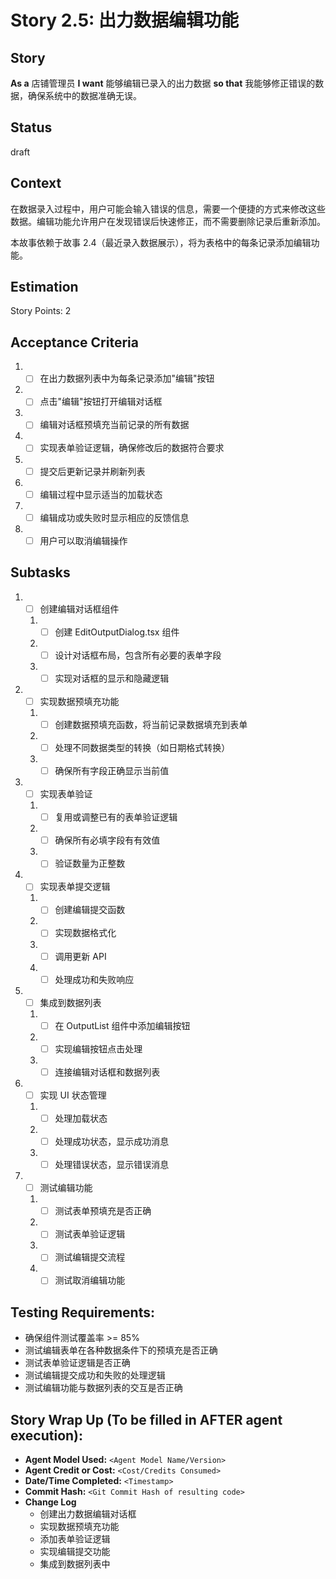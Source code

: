 # Story 2.5: 出力数据编辑功能

## Story

**As a** 店铺管理员
**I want** 能够编辑已录入的出力数据
**so that** 我能够修正错误的数据，确保系统中的数据准确无误。

## Status

draft

## Context

在数据录入过程中，用户可能会输入错误的信息，需要一个便捷的方式来修改这些数据。编辑功能允许用户在发现错误后快速修正，而不需要删除记录后重新添加。

本故事依赖于故事 2.4（最近录入数据展示），将为表格中的每条记录添加编辑功能。

## Estimation

Story Points: 2

## Acceptance Criteria

1. - [ ] 在出力数据列表中为每条记录添加"编辑"按钮
2. - [ ] 点击"编辑"按钮打开编辑对话框
3. - [ ] 编辑对话框预填充当前记录的所有数据
4. - [ ] 实现表单验证逻辑，确保修改后的数据符合要求
5. - [ ] 提交后更新记录并刷新列表
6. - [ ] 编辑过程中显示适当的加载状态
7. - [ ] 编辑成功或失败时显示相应的反馈信息
8. - [ ] 用户可以取消编辑操作

## Subtasks

1. - [ ] 创建编辑对话框组件
   1. - [ ] 创建 EditOutputDialog.tsx 组件
   2. - [ ] 设计对话框布局，包含所有必要的表单字段
   3. - [ ] 实现对话框的显示和隐藏逻辑
2. - [ ] 实现数据预填充功能
   1. - [ ] 创建数据预填充函数，将当前记录数据填充到表单
   2. - [ ] 处理不同数据类型的转换（如日期格式转换）
   3. - [ ] 确保所有字段正确显示当前值
3. - [ ] 实现表单验证
   1. - [ ] 复用或调整已有的表单验证逻辑
   2. - [ ] 确保所有必填字段有有效值
   3. - [ ] 验证数量为正整数
4. - [ ] 实现表单提交逻辑
   1. - [ ] 创建编辑提交函数
   2. - [ ] 实现数据格式化
   3. - [ ] 调用更新 API
   4. - [ ] 处理成功和失败响应
5. - [ ] 集成到数据列表
   1. - [ ] 在 OutputList 组件中添加编辑按钮
   2. - [ ] 实现编辑按钮点击处理
   3. - [ ] 连接编辑对话框和数据列表
6. - [ ] 实现 UI 状态管理
   1. - [ ] 处理加载状态
   2. - [ ] 处理成功状态，显示成功消息
   3. - [ ] 处理错误状态，显示错误消息
7. - [ ] 测试编辑功能
   1. - [ ] 测试表单预填充是否正确
   2. - [ ] 测试表单验证逻辑
   3. - [ ] 测试编辑提交流程
   4. - [ ] 测试取消编辑功能

## Testing Requirements:

- 确保组件测试覆盖率 >= 85%
- 测试编辑表单在各种数据条件下的预填充是否正确
- 测试表单验证逻辑是否正确
- 测试编辑提交成功和失败的处理逻辑
- 测试编辑功能与数据列表的交互是否正确

## Story Wrap Up (To be filled in AFTER agent execution):

- **Agent Model Used:** `<Agent Model Name/Version>`
- **Agent Credit or Cost:** `<Cost/Credits Consumed>`
- **Date/Time Completed:** `<Timestamp>`
- **Commit Hash:** `<Git Commit Hash of resulting code>`
- **Change Log**
  - 创建出力数据编辑对话框
  - 实现数据预填充功能
  - 添加表单验证逻辑
  - 实现编辑提交功能
  - 集成到数据列表中
